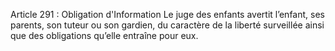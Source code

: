 Article 291 : Obligation d'Information
Le juge des enfants avertit l’enfant, ses parents, son tuteur ou son gardien, du caractère de la liberté surveillée ainsi que des obligations qu’elle entraîne pour eux.